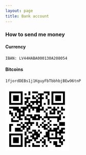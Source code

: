 ```yaml
---
layout: page
title: Bank account
---
```


### How to send me money


#### Currency
```
IBAN: LV44HABA000130A208054
```

#### Bitcoins
```
1fjordDEBs1j1KguyFbTbbhbjBEw96tnP
```
![](img/fjord.png)
